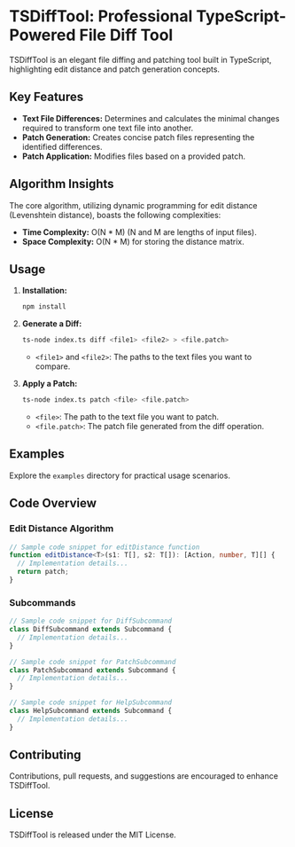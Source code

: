 # TSDiffTool: Professional TypeScript-Powered File Diff Tool

TSDiffTool is an elegant file diffing and patching tool built in TypeScript, highlighting edit distance and patch generation concepts.

## Key Features

- **Text File Differences:** Determines and calculates the minimal changes required to transform one text file into another.
- **Patch Generation:** Creates concise patch files representing the identified differences.
- **Patch Application:** Modifies files based on a provided patch.

## Algorithm Insights

The core algorithm, utilizing dynamic programming for edit distance (Levenshtein distance), boasts the following complexities:

- **Time Complexity:** O(N * M) (N and M are lengths of input files).
- **Space Complexity:** O(N * M) for storing the distance matrix.

## Usage

1. **Installation:**
   ```bash
   npm install
   ```

2. **Generate a Diff:**
   ```bash
   ts-node index.ts diff <file1> <file2> > <file.patch>
   ```
   - `<file1>` and `<file2>`: The paths to the text files you want to compare.

3. **Apply a Patch:**
   ```bash
   ts-node index.ts patch <file> <file.patch>
   ```
   - `<file>`: The path to the text file you want to patch.
   - `<file.patch>`: The patch file generated from the diff operation.

## Examples

Explore the `examples` directory for practical usage scenarios.

## Code Overview

### Edit Distance Algorithm

```typescript
// Sample code snippet for editDistance function
function editDistance<T>(s1: T[], s2: T[]): [Action, number, T][] {
  // Implementation details...
  return patch;
}
```

### Subcommands

```typescript
// Sample code snippet for DiffSubcommand
class DiffSubcommand extends Subcommand {
  // Implementation details...
}

// Sample code snippet for PatchSubcommand
class PatchSubcommand extends Subcommand {
  // Implementation details...
}

// Sample code snippet for HelpSubcommand
class HelpSubcommand extends Subcommand {
  // Implementation details...
}
```

## Contributing

Contributions, pull requests, and suggestions are encouraged to enhance TSDiffTool.

## License

TSDiffTool is released under the MIT License.